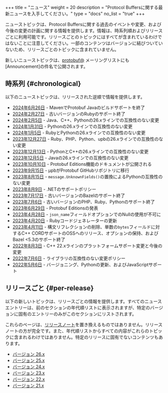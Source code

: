 +++
title = "ニュース"
weight = 20
description = "Protocol Buffersに関する最新ニュースを入手してください。"
type = "docs"
no_list = "true"
+++

ニューストピックは、Protocol Buffersに関する過去のイベントや変更、および今後の変更の計画に関する情報を提供します。情報は、時系列順およびリリースごとに利用可能です。リリースごとのトピックにはすべてが含まれているわけではないことに注意してください。一部のコンテンツはバージョンに結びついていないため、リリースごとのトピックに含まれていません。

新しいニューストピックは、[protobuf@](https://groups.google.com/g/protobuf) メーリングリストにも\[Announcement\]の件名で公開されます。

## 時系列 {#chronological}

以下のニューストピックは、リリースされた逆順で情報を提供します。

*   [2024年6月26日](/news/2024-06-26) - MavenでProtobuf Javaのビルドサポートを終了
*   [2024年2月27日](/news/2024-02-27) - 古いバージョンのRubyのサポート終了
*   [2024年2月5日](/news/2024-02-05) - Java、C++、Pythonの26.xラインでの互換性のない変更
*   [2024年1月31日](/news/2024-01-31) - Pythonの26.xラインでの互換性のない変更
*   [2024年1月5日](/news/2024-01-05) - RubyとPythonの26.xラインでの互換性のない変更
*   [2023年12月27日](/news/2023-12-27) - Ruby、PHP、Python、upbの26.xラインでの互換性のない変更
*   [2023年12月13日](/news/2023-12-13) - PythonとC++の26.xラインでの互換性のない変更
*   [2023年12月5日](/news/2023-12-05) - Javaの26.xラインでの互換性のない変更
*   [2023年10月10日](/news/2023-10-10) - Protobuf Editions機能のドキュメントが公開される
*   [2023年9月15日](/news/2023-09-15) - μpbがProtobuf GitHubリポジトリに移行
*   [2023年8月15日](/news/2023-08-15) - `message.UnknownFields()`の置換によるPythonの互換性のない変更
*   [2023年8月9日](/news/2023-08-09) - .NETのサポートポリシー
*   [2023年7月17日](/news/2023-07-17) - 古いバージョンのBazelのサポート終了
*   [2023年7月6日](/news/2023-07-06) - 古いバージョンのPHP、Ruby、Pythonのサポート終了
*   [2023年6月29日](/news/2023-06-29) - Protobuf Editionsの発表
*   [2023年4月28日](/news/2023-04-28) - `json_name`フィールドオプションでのNullの使用が不可に
*   [2023年4月20日](/news/2023-04-20) - Rubyコードジェネレーターの更新
*   [2023年4月11日](/news/2023-04-11) - 構文リフレクションの削除、単数の`bytes`フィールドに対するC++ CORDサポートのOSSへのリリース、オプションの保持、およびBazel <5.3のサポート終了
*   [2022年8月3日](/news/2022-08-03) - C++ 22.xラインのプラットフォームサポート変更と今後の変更
*   [2022年7月6日](/news/2022-07-06) - ライブラリの互換性のない変更ポリシー
*   [2022年5月6日](/news/2022-05-06) - バージョニング、Pythonの更新、およびJavaScriptサポート

## リリースごと {#per-release}

<!-- Protobuf チーム: 一般的な更新ではなく、特定のリリースに関連するセクションがある場合は、以下のトピックに個々のセクションを追加してください。 -->

以下の新しいトピックは、リリースごとの情報を提供します。すべてのニュースエントリーは、前のセクションの年代順リストに表示されますが、特定のバージョンに固有のエントリーのみがこのセクションにリストされます。

これらのページは、[リリースノート](https://github.com/protocolbuffers/protobuf/releases)を置き換えるものではありません。リリースノートの方が完全です。また、年代順リストからすべての内容がこれらのトピックに含まれるわけではありません。特定のリリースに固有でないコンテンツもあります。

*   [バージョン 26.x](/news/v26)
*   [バージョン 25.x](/news/v25)
*   [バージョン 24.x](/news/v24)
*   [バージョン 23.x](/news/v23)
*   [バージョン 22.x](/news/v22)
*   [バージョン 21.x](/news/v21)
